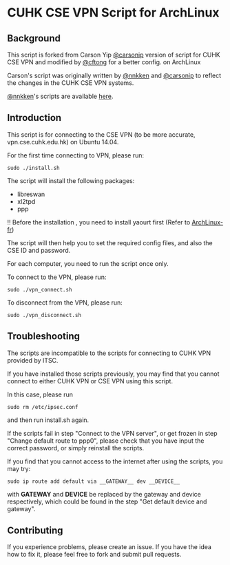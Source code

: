 # CUHK CSE VPN Script for ArchLinux
## Background
This script is forked from Carson Yip [@carsonip](https://github.com/carsonip/) version of script for CUHK CSE VPN [<Source Code Here>](https://github.com/carsonip/cuhk-cse-vpn-ubuntu-scripts) and modified by [@cftong](https://github.com/cftong/) for a better config. on ArchLinux

Carson's script was originally written by [@nnkken](https://github.com/nnkken) and [@carsonip](https://github.com/carsonip) to reflect the changes in the CUHK CSE VPN systems.

[@nnkken](https://github.com/nnkken)'s scripts are available [here](https://drive.google.com/file/d/0B7OCa-W_RqCzd2UzWFE2WmJZM3M/view).

## Introduction

This script is for connecting to the CSE VPN (to be more accurate, vpn.cse.cuhk.edu.hk) on Ubuntu 14.04.

For the first time connecting to VPN, please run:

```shell
sudo ./install.sh
```

The script will install the following packages:

 - libreswan
 - xl2tpd
 - ppp

!! Before the installation , you need to install yaourt first (Refer to [ArchLinux-fr](https://archlinux.fr/yaourt-en))

The script will then help you to set the required config files, and also the CSE ID and password.

For each computer, you need to run the script once only.

To connect to the VPN, please run:

```shell
sudo ./vpn_connect.sh
```

To disconnect from the VPN, please run:

```shell
sudo ./vpn_disconnect.sh
```

## Troubleshooting
The scripts are incompatible to the scripts for connecting to CUHK VPN provided by ITSC.

If you have installed those scripts previously, you may find that you cannot connect to either CUHK VPN or CSE VPN using this script.

In this case, please run

```shell
sudo rm /etc/ipsec.conf
```

and then run install.sh again.

If the scripts fail in step "Connect to the VPN server", or get frozen in step "Change default route to ppp0", please check that you have input the correct password, or simply reinstall the scripts.

If you find that you cannot access to the internet after using the scripts, you may try:

```shell
sudo ip route add default via __GATEWAY__ dev __DEVICE__
```

with __GATEWAY__ and __DEVICE__ be replaced by the gateway and device respectively, which could be found in the step "Get default device and gateway".

## Contributing
If you experience problems, please create an issue. If you have the idea how to fix it, please feel free to fork and submit pull requests.

